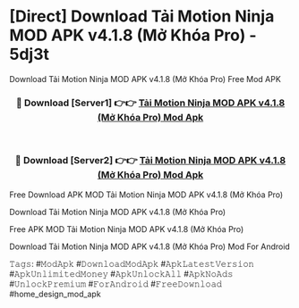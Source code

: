 # [Direct] Download Tải Motion Ninja MOD APK v4.1.8 (Mở Khóa Pro) - 5dj3t
Download Tải Motion Ninja MOD APK v4.1.8 (Mở Khóa Pro) Free Mod APK

<div align="center">
<h3>🔴 Download [Server1] 👉👉 <a href="https://apk-comot.site?title=Tải_Motion_Ninja_MOD_APK_v4.1.8_(Mở_Khóa_Pro)">Tải Motion Ninja MOD APK v4.1.8 (Mở Khóa Pro) Mod Apk</a></h3><br>

<h3>🔴 Download [Server2] 👉👉 <a href="https://apk-comot.site?title=Tải_Motion_Ninja_MOD_APK_v4.1.8_(Mở_Khóa_Pro)">Tải Motion Ninja MOD APK v4.1.8 (Mở Khóa Pro) Mod Apk</a></h3>
</div>


Free Download APK MOD Tải Motion Ninja MOD APK v4.1.8 (Mở Khóa Pro)

Download Tải Motion Ninja MOD APK v4.1.8 (Mở Khóa Pro) 

Free APK MOD Tải Motion Ninja MOD APK v4.1.8 (Mở Khóa Pro) 

Download Tải Motion Ninja MOD APK v4.1.8 (Mở Khóa Pro) Mod For Android

𝚃𝚊𝚐𝚜: #𝙼𝚘𝚍𝙰𝚙𝚔 #𝙳𝚘𝚠𝚗𝚕𝚘𝚊𝚍𝙼𝚘𝚍𝙰𝚙𝚔 #𝙰𝚙𝚔𝙻𝚊𝚝𝚎𝚜𝚝𝚅𝚎𝚛𝚜𝚒𝚘𝚗 #𝙰𝚙𝚔𝚄𝚗𝚕𝚒𝚖𝚒𝚝𝚎𝚍𝙼𝚘𝚗𝚎𝚢 #𝙰𝚙𝚔𝚄𝚗𝚕𝚘𝚌𝚔𝙰𝚕𝚕 #𝙰𝚙𝚔𝙽𝚘𝙰𝚍𝚜 #𝚄𝚗𝚕𝚘𝚌𝚔𝙿𝚛𝚎𝚖𝚒𝚞𝚖 #𝙵𝚘𝚛𝙰𝚗𝚍𝚛𝚘𝚒𝚍 #𝙵𝚛𝚎𝚎𝙳𝚘𝚠𝚗𝚕𝚘𝚊𝚍 #home_design_mod_apk